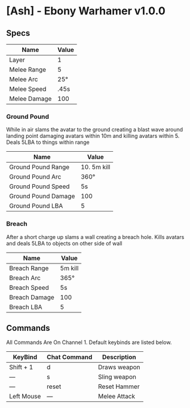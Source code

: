 
# [Ash] - Ebony Warhamer v1.0.0
## Specs
| Name                | Value        |
|---------------------|--------------|
| Layer               | 1            |
| Melee Range         | 5            |
| Melee Arc           | 25°          |
| Melee Speed         | .45s         |
| Melee Damage        | 100          |



### Ground Pound
While in air slams the avatar to the ground creating a blast wave around landing point damaging avatars within 10m and killing avatars within 5.
Deals 5LBA to things within range


| Name                | Value        |
|---------------------|--------------|
| Ground Pound Range  | 10. 5m kill  |
| Ground Pound Arc    | 360°         |
| Ground Pound Speed  | 5s           |
| Ground Pound Damage | 100          |
| Ground Pound LBA    | 5            |

### Breach
After a short charge up slams a wall creating a breach hole.
Kills avatars and deals 5LBA to objects on other side of wall


| Name                | Value        |
|---------------------|--------------|
| Breach Range        | 5m kill      |
| Breach Arc          | 365°         |
| Breach Speed        | 5s           |
| Breach Damage       | 100          |
| Breach LBA          | 5            |

## Commands
All Commands Are On Channel 1. Default keybinds are listed below.

| KeyBind      | Chat Command | Description                                                 
|--------------|--------------|-------------------------------------------------------------                                 
| Shift + 1    | d            | Draws weapon                                                
| —            | s            | Sling weapon                                   
| —            | reset        | Reset Hammer                                     
| Left Mouse   | —            | Melee Attack        
